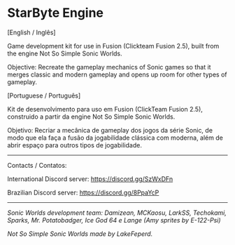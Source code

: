 # StarByte Engine

[English / Inglês]

Game development kit for use in Fusion (Clickteam Fusion 2.5), built from the engine Not So Simple Sonic Worlds.

Objective: Recreate the gameplay mechanics of Sonic games so that it merges classic and modern gameplay and opens up room for other types of gameplay.

[Portuguese / Português]

Kit de desenvolvimento para uso em Fusion (ClickTeam Fusion 2.5), construido a partir da engine Not So Simple Sonic Worlds.

Objetivo: Recriar a mecânica de gameplay dos jogos da série Sonic, de modo que ela faça a fusão da jogabilidade clássica com moderna, além de abrir espaço para outros tipos de jogabilidade.

------------------------------------------------------------------------------------------------------------------------------------------

Contacts / Contatos:

International Discord server: https://discord.gg/SzWxDFn

Brazilian Discord server: https://discord.gg/8PpaYcP

------------------------------------------------------------------------------------------------------------------------------------------

*Sonic Worlds development team: Damizean, MCKaosu, LarkSS, Techokami, Sparks, Mr. Potatobadger, Ice God 64 e Lange*
*(Amy sprites by E-122-Psi)*

*Not So Simple Sonic Worlds made by LakeFeperd.*
